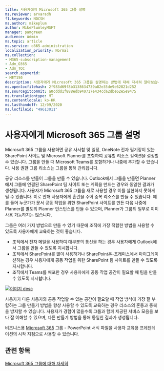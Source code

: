 ```yaml
---
title: 사용자에게 Microsoft 365 그룹 설명
ms.reviewer: arvaradh
f1.keywords: NOCSH
ms.author: mikeplum
author: MikePlumleyMSFT
manager: pamgreen
audience: Admin
ms.topic: article
ms.service: o365-administration
localization_priority: Normal
ms.collection:
- M365-subscription-management
- Adm_O365
- Adm_TOC
search.appverid:
- MET150
description: 사용자에게 Microsoft 365 그룹을 설명하는 방법에 대해 자세히 알아보습니다.
ms.openlocfilehash: 2f983d69f8b3138634739a82e35de9e62821d252
ms.sourcegitcommit: a0cddd1f888edb940717e434cda2dbe62e5e9475
ms.translationtype: MT
ms.contentlocale: ko-KR
ms.lasthandoff: 12/09/2020
ms.locfileid: "49613011"
---
```

# <a name="explaining-microsoft-365-groups-to-your-users"></a>사용자에게 Microsoft 365 그룹 설명

Microsoft 365 그룹을 사용하면 공유 사서함 및 일정, OneNote 전자 필기장이 있는 SharePoint 사이트 및 Microsoft Planner를 포함하여 공유할 리소스 컬렉션을 설정할 수 있습니다. 그룹을 만들 때 Microsoft Teams를 포함하거나 나중에 추가할 수 있습니다. 사용 권한 그룹 리소스는 그룹을 통해 관리됩니다.

공유 리소스를 만들어 그룹을 만들 수 있습니다. Outlook에서 그룹을 만들면 Planner에서 그룹에 연결된 SharePoint 팀 사이트 또는 계획을 만드는 경우와 동일한 결과가 생성됩니다. 사용자가 Microsoft 365 그룹을 새로 사용할 경우 이를 실현하지 못하게 될 수 있습니다. 이로 인해 사용자에게 혼란을 주어 중복 리소스를 만들 수 있습니다. 예를 들어 누군가가 문서 공동 작업을 위한 SharePoint 사이트를 만든 다음 나중에 Planner를 별도의 Planner 인스턴스를 만들 수 있으며, Planner가 그룹의 일부로 이미 사용 가능하지는 않습니다.

그룹은 여러 가지 방법으로 만들 수 있기 때문에 조직에 가장 적합한 방법을 사용할 수 있도록 사용자에게 교육하는 것이 좋습니다.

- 조직에서 전자 메일을 사용하여 대부분의 통신을 하는 경우 사용자에게 Outlook에서 그룹을 만들 수 있도록 지시합니다.
- 조직에서 SharePoint를 많이 사용하거나 SharePoint온-프레미스에서 마이그레이션하는 경우 사용자에게 공동 작업을 위한 SharePoint 팀 사이트를 만들 수 있도록 지시합니다.
- 조직에서 Teams를 배포한 경우 사용자에게 공동 작업 공간이 필요할 때 팀을 만들 수 있도록 지시합니다.

[![이미지 desc ](../../media/03.png)](../../media/03.png#lightbox)

사용자가 다른 사용자와 공동 작업할 수 있는 공간이 필요할 때 작업 방식에 가장 잘 부합하는 그룹 만들기 방법을 항상 사용할 수 있도록 교육하는 경우 리소스의 혼동과 중복을 방지할 수 있습니다. 사용자가 경험이 많을수록 그룹과 함께 제공된 서비스 모음을 보다 잘 이해할 수 있으며, 다른 만들기 방법을 통해 동일한 결과가 생성됩니다.

비즈니스용 [Microsoft 365](https://www.microsoft.com/download/details.aspx?id=102396) 그룹 - PowerPoint 서식 파일을 사용자 교육용 프레젠테이션의 시작 지점으로 사용할 수 있습니다.

## <a name="related-topics"></a>관련 항목

[Microsoft 365 그룹에 대해 자세히](https://support.microsoft.com/office/b565caa1-5c40-40ef-9915-60fdb2d97fa2)
